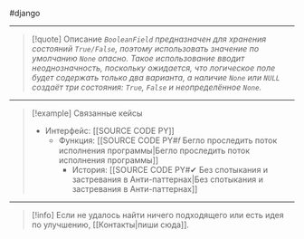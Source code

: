 #django 
***

> [!quote] Описание
>_`BooleanField` предназначен для хранения состояний `True/False`, поэтому использовать значение по умолчанию `None` опасно. Такое использование вводит неоднозначность, поскольку ожидается, что логическое поле будет содержать только два варианта, а наличие `None` или `NULL` создаёт три состояния: `True`, `False` и неопределённое `None`._

***

> [!example] Связанные кейсы
>- Интерфейс: [[SOURCE CODE PY]]
>	- Функция: [[SOURCE CODE PY#𝑓 Бегло проследить поток исполнения программы|Бегло проследить поток исполнения программы]]
>		- История: [[SOURCE CODE PY#✔ Без спотыкания и застревания в Анти-паттернах|Без спотыкания и застревания в Анти-паттернах]]

***

> [!info]
> Если не удалось найти ничего подходящего или есть идея по улучшению, [[Контакты|пиши сюда]].
